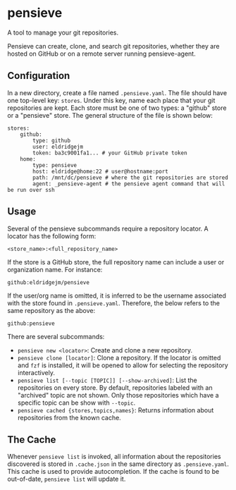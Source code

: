 pensieve
========

A tool to manage your git repositories.

Pensieve can create, clone, and search git repositories, whether they are hosted
on GitHub or on a remote server running pensieve-agent.


Configuration
-------------

In a new directory, create a file named `.pensieve.yaml`. The file should have
one top-level key: `stores`. Under this key, name each place that your git
repositories are kept. Each store must be one of two types: a "github" store or
a "pensieve" store. The general structure of the file is shown below:

    stores:
        github:
            type: github
            user: eldridgejm
            token: ba3c9001fa1... # your GitHub private token
        home:
            type: pensieve
            host: eldridge@home:22 # user@hostname:port
            path: /mnt/dc/pensieve # where the git repositories are stored
            agent: _pensieve-agent # the pensieve agent command that will be run over ssh

Usage
-----

Several of the pensieve subcommands require a repository locator. A locator has
the following form:

    <store_name>:<full_repository_name>

If the store is a GitHub store, the full repository name can include a user or
organization name. For instance:

    github:eldridgejm/pensieve

If the user/org name is omitted, it is inferred to be the username associated
with the store found in `.pensieve.yaml`. Therefore, the below refers to the
same repository as the above:

    github:pensieve

There are several subcommands:

- `pensieve new <locator>`: Create and clone a new repository.
- `pensieve clone [locator]`: Clone a repository. If the locator is omitted and
  `fzf` is installed, it will be opened to allow for selecting the repository
  interactively.
- `pensieve list [--topic [TOPIC]] [--show-archived]`: List the repositories on
  every store. By default, repositories labeled with an "archived" topic are not
  shown. Only those repositories which have a specific topic can be show with
  `--topic`.
- `pensieve cached {stores,topics,names}`: Returns information about
  repositories from the known cache.


The Cache
---------

Whenever `pensieve list` is invoked, all information about the repositories
discovered is stored in `.cache.json` in the same directory as `.pensieve.yaml`.
This cache is used to provide autocompletion. If the cache is found to be
out-of-date, `pensieve list` will update it.
